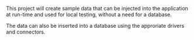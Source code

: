 This project will create sample data that can be injected into the application at run-time and used for local testing, without a need for a database. 

The data can also be inserted into a database using the approriate drivers and connectors.